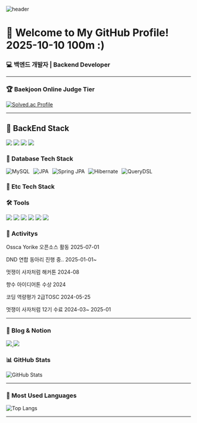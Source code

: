 ![header](https://capsule-render.vercel.app/api?type=rect&text=PlusUltraCode&fontSize=50&fontAlign=50&fontColor=000000&height=200&desc=Backend%20Developer%20Journey&descAlignY=70&descAlign=50&color=0:C0C0C0,100:FFFFFF)

# 👋 Welcome to My GitHub Profile! 2025-10-10 100m :)

### 💻 백엔드 개발자 | Backend Developer

---

### 🏆 Baekjoon Online Judge Tier

[![Solved.ac Profile](http://mazassumnida.wtf/api/v2/generate_badge?boj=kkd06144)](https://solved.ac/kkd06144/)

---

## 🔧 BackEnd Stack
<div>
  <img src="https://img.shields.io/badge/Java-007396?style=for-the-badge&logo=java&logoColor=white">
   <img src="https://img.shields.io/badge/spring-6DB33F?style=for-the-badge&logo=spring&logoColor=white">
  <img src="https://img.shields.io/badge/SpringBoot-6DB33F?style=for-the-badge&logo=springboot&logoColor=white">
  <img src="https://img.shields.io/badge/c++-00599C?style=for-the-badge&logo=c%2B%2B&logoColor=white">
</div>

### 💾 Database Tech Stack
<div style="display: flex; flex-wrap: wrap; gap: 10px;"> 
  <img src="https://img.shields.io/badge/MySQL-4479A1?style=for-the-badge&logo=mysql&logoColor=white" alt="MySQL"> 
  <img src="https://img.shields.io/badge/JPA-000000?style=for-the-badge&logo=&logoColor=white" alt="JPA"> 
  <img src="https://img.shields.io/badge/Spring%20JPA-6DB33F?style=for-the-badge&logo=spring&logoColor=white" alt="Spring JPA"> 
  <img src="https://img.shields.io/badge/Hibernate-59666C?style=for-the-badge&logo=hibernate&logoColor=white" alt="Hibernate"> 
  <img src="https://img.shields.io/badge/QueryDSL-FF6600?style=for-the-badge&logo=&logoColor=white" alt="QueryDSL">
</div>


### 📎 Etc Tech Stack
<div>

</div>

### 🛠️ Tools
<div>
<img src="https://img.shields.io/badge/Visual Studio Code-007ACC?style=for-the-badge&logo=visualstudiocode&logoColor=white">
<img src="https://img.shields.io/badge/Eclipse IDE-2C2255?style=for-the-badge&logo=eclipseide&logoColor=white">
<img src="https://img.shields.io/badge/IntelliJ IDEA-000000?style=for-the-badge&logo=intellijidea&logoColor=white">
<img src="https://img.shields.io/badge/github-181717?style=for-the-badge&logo=github&logoColor=white">
  <img src="https://img.shields.io/badge/git-F05032?style=for-the-badge&logo=git&logoColor=white">
  <img src="https://img.shields.io/badge/gradle-02303A?style=for-the-badge&logo=gradle&logoColor=white">
</div>

### 🌟 Activitys
<div>
  <p> Ossca Yorike 오픈소스 활동 2025-07-01 </p>
  <p>DND 연합 동아리 진행 중.. 2025-01-01~</p>
  <p>멋쟁이 사자처럼 해커톤 2024-08</p>
  <p>향수 아이디어톤 수상 2024</p>
  <p>코딩 역량평가 2급TOSC 2024-05-25   </p>
  <p>멋쟁이 사자처럼 12기 수료 2024-03~ 2025-01</p>
</div>

---
### 📝 Blog & Notion
<div>
  <a href="https://plusultracode.tistory.com/" target="_blank">
    <img src="https://img.shields.io/badge/Blog-FC4C02?style=for-the-badge&logo=blogger&logoColor=white">
  </a>
  <a href="https://www.notion.so/PlusUltraCode-1566c9b9848a8058ab4af779f4cd3898" target="_blank">
    <img src="https://img.shields.io/badge/Notion-000000?style=for-the-badge&logo=notion&logoColor=white">
  </a>
</div>

### 📊 GitHub Stats
![GitHub Stats](https://github-readme-stats.vercel.app/api?username=PlusUltraCode&show_icons=true&theme=radical)

---

### 🌟 Most Used Languages
![Top Langs](https://github-readme-stats.vercel.app/api/top-langs/?username=PlusUltraCode&layout=compact&theme=radical)

---



